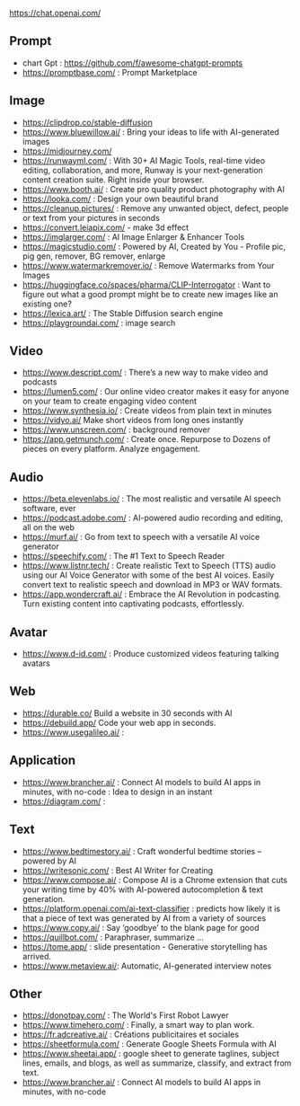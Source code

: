 

https://chat.openai.com/

## Prompt

- chart Gpt : https://github.com/f/awesome-chatgpt-prompts
- https://promptbase.com/ : Prompt Marketplace


## Image

- https://clipdrop.co/stable-diffusion
- https://www.bluewillow.ai/  : Bring your ideas to life with AI-generated images
- https://midjourney.com/ 
- https://runwayml.com/ : With 30+ AI Magic Tools, real-time video editing, collaboration, and more, Runway is your next-generation content creation suite. Right inside your browser.
- https://www.booth.ai/ : Create pro quality product photography with AI
- https://looka.com/ : Design your own beautiful brand
- https://cleanup.pictures/ : Remove any unwanted object, defect, people or text from your pictures in seconds
- https://convert.leiapix.com/ - make 3d effect
- https://imglarger.com/ : AI Image Enlarger & Enhancer Tools
- https://magicstudio.com/ : Powered by AI, Created by You - Profile pic, pig gen, remover, BG remover, enlarge
- https://www.watermarkremover.io/ : Remove Watermarks from Your Images
- https://huggingface.co/spaces/pharma/CLIP-Interrogator : Want to figure out what a good prompt might be to create new images like an existing one?
- https://lexica.art/ : The Stable Diffusion search engine
- https://playgroundai.com/ : image search

## Video

- https://www.descript.com/  : There’s a new way to make video and podcasts
- https://lumen5.com/ : Our online video creator makes it easy for anyone
on your team to create engaging video content
- https://www.synthesia.io/ : Create videos from plain text in minutes
- https://vidyo.ai/ Make short videos
from long ones instantly
- https://www.unscreen.com/ : background remover
- https://app.getmunch.com/  : Create once. Repurpose to Dozens of pieces on every platform. Analyze engagement.

## Audio

- https://beta.elevenlabs.io/ : The most realistic and versatile AI speech software, ever
- https://podcast.adobe.com/ : AI-powered audio recording and editing, all on the web
- https://murf.ai/ : Go from text to speech with a versatile AI voice generator
- https://speechify.com/ : The #1 Text to Speech Reader
- https://www.listnr.tech/ : Create realistic Text to Speech (TTS) audio using our AI Voice Generator with some of the best AI voices. Easily convert text to realistic speech and download in MP3 or WAV formats.
- https://app.wondercraft.ai/ : Embrace the AI Revolution in podcasting. Turn existing content into captivating podcasts, effortlessly.

## Avatar

- https://www.d-id.com/ : Produce customized videos featuring talking avatars

## Web

- https://durable.co/ Build a website in 30 seconds with AI
- https://debuild.app/ Code your web app in seconds.
- https://www.usegalileo.ai/ : 

## Application

- https://www.brancher.ai/ : Connect AI models to build AI apps in
minutes, with no-code : Idea to design in an instant
- https://diagram.com/ : 


## Text

- https://www.bedtimestory.ai/  : Craft wonderful bedtime stories – powered by AI
- https://writesonic.com/ : Best AI Writer for Creating
- https://www.compose.ai/ : Compose AI is a Chrome extension that cuts your writing time by 40% with AI-powered autocompletion & text generation.
- https://platform.openai.com/ai-text-classifier : predicts how likely it is that a piece of text was generated by AI from a variety of sources
- https://www.copy.ai/ : Say ‘goodbye’ to the blank page for good
- https://quillbot.com/ : Paraphraser, summarize ...
- https://tome.app/ : slide presentation - Generative storytelling
has arrived.
- https://www.metaview.ai/: Automatic, AI-generated interview notes



## Other

- https://donotpay.com/  : The World's First Robot Lawyer
- https://www.timehero.com/  : Finally, a smart way to plan work.
- https://fr.adcreative.ai/ : Créations publicitaires et sociales
- https://sheetformula.com/  : Generate Google Sheets Formula with AI
- https://www.sheetai.app/ : google sheet to generate taglines, subject lines, emails, and blogs, as well as summarize, classify, and extract from text.
- https://www.brancher.ai/ : Connect AI models to build AI
apps in minutes, with no-code
